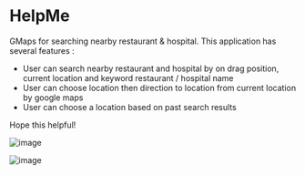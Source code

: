 # HelpMe
GMaps for searching nearby restaurant &amp; hospital.
This application has several features :
- User can search nearby restaurant and hospital by on drag position, current location and keyword restaurant / hospital name
- User can choose location then direction to location from current location by google maps
- User can choose a location based on past search results

Hope this helpful!

![image](https://user-images.githubusercontent.com/33536799/233560689-746040fb-5567-4802-b5c7-aa545ed20329.png)

![image](https://user-images.githubusercontent.com/33536799/233560744-7c2bceff-b780-44a1-805c-5a172c4c9577.png)
